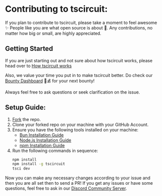 # Contributing to tscircuit:

If you plan to contribute to tscircuit, please take a moment to feel awesome ✨ People like you are what open source is about 💙. Any contributions, no matter how big or small, are highly appreciated.

## Getting Started

If you are just starting out and not sure about how tscircuit works, please head over to <a href="https://blog.tscircuit.com/p/how-tscircuit-works-compiling-functional" target="_blank">How tscircuit works</a>

Also, we value your time you put in to make tscircuit better. Do check our <a href="https://console.algora.io/org/tscircuit/bounties/community" target="_blank">Bounty Dashboard</a> 💸💰 for your next bounty!

Always feel free to ask questions or seek clarification on the issue.

## Setup Guide:

1. <a href="https://github.com/tscircuit/tscircuit/fork">Fork</a> the repo.
2. Clone your forked repo on your machine with your GitHub Account.
3. Ensure you have the following tools installed on your machine:
   - [Bun Installation Guide](https://bun.sh/docs/installation)
   - [Node.js Installation Guide](https://nodejs.org/en/download/)
   - [npm Installation Guide](https://docs.npmjs.com/downloading-and-installing-node-js-and-npm)
4. Run the following commands in sequence:
   ```bash
   npm install
   npm install -g tscircuit
   tsci dev
   ```

Now you can make any necessary changes according to your issue and then you are all set then to send a PR! If you get any issues or have some questions, feel free to ask in our [Discord Community Server](https://tscircuit.com/community/join-redirect).

